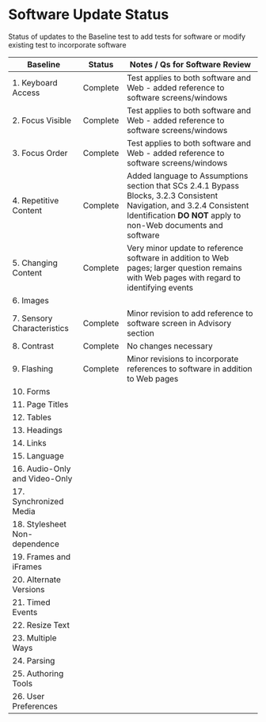 # Software Update Status
Status of updates to the Baseline test to add tests for software or modify existing test to incorporate software

| Baseline | Status | Notes / Qs for Software Review |
|----------|--------|--------------------------------|
| 1. Keyboard Access | Complete | Test applies to both software and Web - added reference to software screens/windows |
| 2. Focus Visible | Complete | Test applies to both software and Web - added reference to software screens/windows |
| 3. Focus Order | Complete | Test applies to both software and Web - added reference to software screens/windows |
| 4. Repetitive Content | Complete | Added language to Assumptions section that SCs 2.4.1 Bypass Blocks, 3.2.3 Consistent Navigation, and 3.2.4 Consistent Identification **DO NOT** apply to non-Web documents and software |
| 5. Changing Content | Complete | Very minor update to reference software in addition to Web pages; larger question remains with Web pages with regard to identifying events |
| 6. Images | | |
| 7. Sensory Characteristics | Complete | Minor revision to add reference to software screen in Advisory section |
| 8. Contrast | Complete | No changes necessary |
| 9. Flashing | Complete | Minor revisions to incorporate references to software in addition to Web pages |
| 10. Forms | | |
| 11. Page Titles | | |
| 12. Tables | | |
| 13. Headings | | |
| 14. Links | | |
| 15. Language | | |
| 16. Audio-Only and Video-Only | | |
| 17. Synchronized Media | | |
| 18. Stylesheet Non-dependence | | |
| 19. Frames and iFrames | | |
| 20. Alternate Versions | | |
| 21. Timed Events | | |
| 22. Resize Text | | |
| 23. Multiple Ways | | |
| 24. Parsing | | |
| 25. Authoring Tools | | |
| 26. User Preferences | | |
